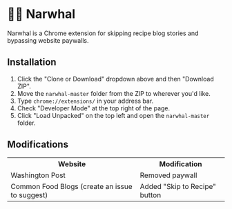 # 🛑🐋 Narwhal
Narwhal is a Chrome extension for skipping recipe blog stories and bypassing website paywalls.

## Installation

1. Click the "Clone or Download" dropdown above and then "Download ZIP".
2. Move the `narwhal-master` folder from the ZIP to wherever you'd like.
3. Type `chrome://extensions/` in your address bar.
4. Check "Developer Mode" at the top right of the page.
5. Click "Load Unpacked" on the top left and open the `narwhal-master` folder.

## Modifications

<table>
  <tr>
    <th><b>Website</b></th>
    <th><b>Modification</b></th>
  </tr>
  <tr>
    <td>Washington Post</td>
    <td>Removed paywall</td>
  </tr>
  <tr>
    <td>Common Food Blogs (create an issue to suggest)</td>
    <td>Added "Skip to Recipe" button</td>
  </tr>
</table>
